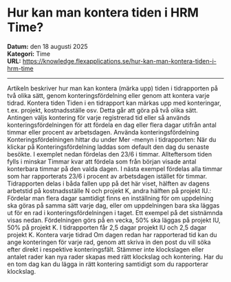# Hur kan man kontera tiden i HRM Time?

**Datum:** den 18 augusti 2025  
**Kategori:** Time  
**URL:** https://knowledge.flexapplications.se/hur-kan-man-kontera-tiden-i-hrm-time

---

Artikeln beskriver hur man kan kontera (märka upp) tiden i tidrapporten på två olika sätt, genom konteringsfördelning eller genom att kontera varje tidrad.
Kontera tiden
Tiden i en tidrapport kan märkas upp med konteringar, t.ex. projekt, kostnadsställe osv. Detta går att göra på två olika sätt. Antingen väljs kontering för varje registrerad tid eller så används konteringsfördelningen för att fördela en dag eller flera dagar utifrån antal timmar eller procent av arbetsdagen.
Använda konteringsfördelning
Konteringsfördelningen hittar du under
Mer
-menyn i tidrapporten:
När du klickar på
Konteringsfördelning
laddas som default den dag du senaste besökte.
I exemplet nedan fördelas den 23/6 i timmar. Allteftersom tiden fylls i minskar
Timmar kvar att fördela
som från början visade antal konterbara timmar på den valda dagen.
I nästa exempel fördelas alla timmar som har rapporterats 23/6 i procent av arbetsdagen istället för timmar.
Tidrapporten delas i båda fallen upp på det här viset, hälften av dagens arbetstid på kostnadsställe N och projekt K, andra hälften på projekt IU.:
Fördelar man flera dagar samtidigt finns en inställning för om uppdelning ska göras på samma sätt varje dag, eller om uppdelningen bara ska läggas ut för en rad i konteringsfördelningen i taget. Ett exempel på det sistnämnda visas nedan. Fördelningen görs på en vecka, 50% ska läggas på projekt IU, 50% på projekt K. I tidrapporten får 2,5 dagar projekt IU och 2,5 dagar projekt K.
Kontera varje tidrad
Om dagen redan har rapporterad tid kan du ange konteringen för varje rad, genom att skriva in den post du vill söka efter direkt i respektive konteringsfält. Stämmer inte klockslagen eller antalet rader kan nya rader skapas med rätt klockslag och kontering.
Har du en tom dag kan du lägga in rätt kontering samtidigt som du rapporterar klockslag.
